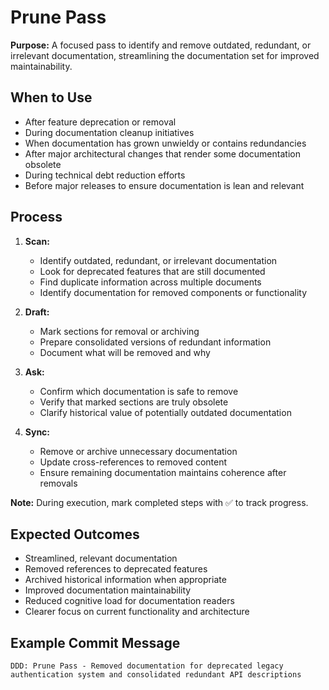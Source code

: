 # Prune Pass

**Purpose:** A focused pass to identify and remove outdated, redundant, or irrelevant documentation, streamlining the documentation set for improved maintainability.

## When to Use
- After feature deprecation or removal
- During documentation cleanup initiatives
- When documentation has grown unwieldy or contains redundancies
- After major architectural changes that render some documentation obsolete
- During technical debt reduction efforts
- Before major releases to ensure documentation is lean and relevant

## Process
1. **Scan:**
   - Identify outdated, redundant, or irrelevant documentation
   - Look for deprecated features that are still documented
   - Find duplicate information across multiple documents
   - Identify documentation for removed components or functionality

2. **Draft:**
   - Mark sections for removal or archiving
   - Prepare consolidated versions of redundant information
   - Document what will be removed and why

3. **Ask:**
   - Confirm which documentation is safe to remove
   - Verify that marked sections are truly obsolete
   - Clarify historical value of potentially outdated documentation

4. **Sync:**
   - Remove or archive unnecessary documentation
   - Update cross-references to removed content
   - Ensure remaining documentation maintains coherence after removals

**Note:** During execution, mark completed steps with ✅ to track progress.

## Expected Outcomes
- Streamlined, relevant documentation
- Removed references to deprecated features
- Archived historical information when appropriate
- Improved documentation maintainability
- Reduced cognitive load for documentation readers
- Clearer focus on current functionality and architecture

## Example Commit Message
`DDD: Prune Pass - Removed documentation for deprecated legacy authentication system and consolidated redundant API descriptions`
